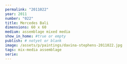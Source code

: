 ```yaml
---
permalink: "2011022"
year: 2011
number: "022"
title: Mercedes Bali
dimensions: 60 x 60
medium: assemblage mixed media
show_in_home: #true or empty
publish: # notyet or blank
image: /assets/p/paintings/davina-stephens-2011022.jpg
tags: mix-media assemblage
serie:
---
```

